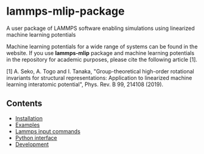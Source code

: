# lammps-mlip-package
A user package of LAMMPS software enabling simulations using linearized machine learning potentials

Machine learning potentials for a wide range of systems can be found in the website. If you use **lammps-mlip** package and machine learning potentials in the repository for academic purposes, please cite the following article [1].

[1] A. Seko, A. Togo and I. Tanaka, "Group-theoretical high-order rotational invariants for structural representations: Application to linearized machine learning interatomic potential", Phys. Rev. B 99, 214108 (2019).

## Contents

- [Installation](docs/install.md)
- [Examples](docs/examples.md)
- [Lammps input commands](docs/input_command.md)
- [Python interface](docs/python_interface.md)
- [Development](docs/development.md)
